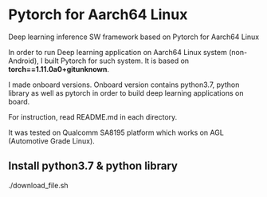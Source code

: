 # Pytorch for Aarch64 Linux
Deep learning inference SW framework based on Pytorch for Aarch64 Linux

In order to run Deep learning application on Aarch64 Linux system (non-Android), I built Pytorch for such system.
It is based on **torch==1.11.0a0+gitunknown**.

I made onboard versions.
Onboard version contains python3.7, python library as well as pytorch in order to build deep learning applications on board.

For instruction, read README.md in each directory.

It was tested on Qualcomm SA8195 platform which works on AGL (Automotive Grade Linux).

## Install python3.7 & python library

./download_file.sh
